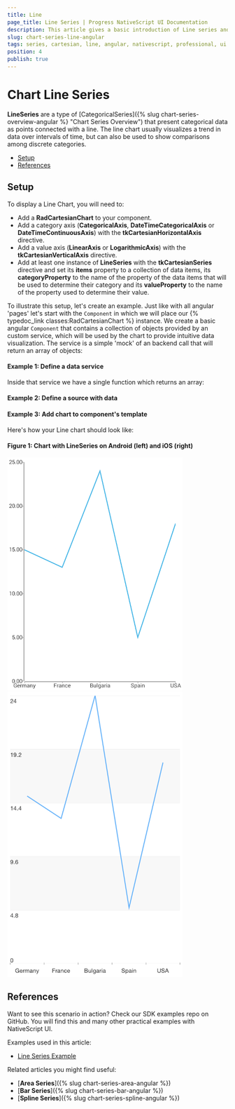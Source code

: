 ```yaml
---
title: Line
page_title: Line Series | Progress NativeScript UI Documentation
description: This article gives a basic introduction of Line series and continues with a sample scenario of how Line series are used.
slug: chart-series-line-angular
tags: series, cartesian, line, angular, nativescript, professional, ui
position: 4
publish: true
---
```


# Chart Line Series

**LineSeries** are a type of [CategoricalSeries]({% slug chart-series-overview-angular %} "Chart Series Overview") that present categorical data as points connected with a line. The line chart usually visualizes a trend in data over intervals of time, but can also be used to show comparisons among discrete categories.

* [Setup](#setup)
* [References](#references)

## Setup

To display a Line Chart, you will need to:
- Add a **RadCartesianChart** to your component.
- Add a category axis (**CategoricalAxis**, **DateTimeCategoricalAxis** or **DateTimeContinuousAxis**) with the **tkCartesianHorizontalAxis** directive.
- Add a value axis (**LinearAxis** or **LogarithmicAxis**) with the **tkCartesianVerticalAxis** directive.
- Add at least one instance of **LineSeries** with the **tkCartesianSeries** directive and set its **items** property to a collection of data items, its **categoryProperty** to the name of the property of the data items that will be used to determine their category and its **valueProperty** to the name of the property used to determine their value.

To illustrate this setup, let's create an example. Just like with all angular 'pages' let's start with the `Component` in which we will place our {% typedoc_link classes:RadCartesianChart %} instance. We create a basic angular `Component` that contains a collection of objects provided by an custom service, which will be used by the chart to provide intuitive data visualization. The service is a simple 'mock' of an backend call that will return an array of objects:

 #### Example 1: Define a data service
 
<snippet id='chart-angular-data-service'/>

Inside that service we have a single function which returns an array:

#### Example 2: Define a source with data

<snippet id='chart-angular-categorical-source'/>

<snippet id='chart-angular-country'/>

#### Example 3: Add chart to component's template

<snippet id='chart-angular-line-series-component'/>
<snippet id='chart-angular-line-series'/>

Here's how your Line chart should look like:

#### Figure 1: Chart with LineSeries on Android (left) and iOS (right)

![Cartesian chart: Line series](../../../../img/ns_ui/line_series_android.png "Line series on Android.") ![Cartesian chart: Line series](../../../../img/ns_ui/line_series_ios.png "Line series on iOS.")

## References

Want to see this scenario in action?
Check our SDK examples repo on GitHub. You will find this and many other practical examples with NativeScript UI.

Examples used in this article:

* [Line Series Example](https://github.com/NativeScript/nativescript-ui-samples-angular/tree/master/chart/app/examples/series/line)

Related articles you might find useful:

* [**Area Series**]({% slug chart-series-area-angular %})
* [**Bar Series**]({% slug chart-series-bar-angular %})
* [**Spline Series**]({% slug chart-series-spline-angular %})
